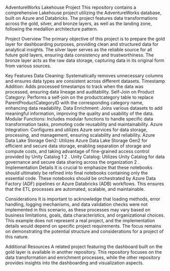 AdventureWorks Lakehouse Project
This repository contains a comprehensive Lakehouse project utilizing the AdventureWorks database, built on Azure and Databricks. The project features data transformations across the gold, silver, and bronze layers, as well as the landing zone, following the medallion architecture pattern.

Project Overview
The primary objective of this project is to prepare the gold layer for dashboarding purposes, providing clean and structured data for analytical insights. The silver layer serves as the reliable source for all future gold layers, ensuring data consistency and trustworthiness. The bronze layer acts as the raw data storage, capturing data in its original form from various sources.

Key Features
Data Cleaning: Systematically removes unnecessary columns and ensures data types are consistent across different datasets.
Timestamp Addition: Adds processed timestamps to track when the data was processed, ensuring data lineage and auditability.
Self-Join on Product Category: Performs a self-join on the productcategory table to replace ParentProductCategoryID with the corresponding category name, enhancing data readability.
Data Enrichment: Joins various datasets to add meaningful information, improving the quality and usability of the data.
Modular Functions: Includes modular functions to handle specific data transformation tasks, promoting code reusability and maintainability.
Azure Integration: Configures and utilizes Azure services for data storage, processing, and management, ensuring scalability and reliability.
Azure Data Lake Storage Gen2: Utilizes Azure Data Lake Storage Gen2 for efficient and secure data storage, enabling separation of storage and compute costs, and taking advantage of fine-grained access control provided by Unity Catalog
1
2
.
Unity Catalog: Utilizes Unity Catalog for data governance and secure data sharing across the organization
2
.
Implementation Details
It is crucial to emphasize that these notebooks should ultimately be refined into final notebooks containing only the essential code. These notebooks should be orchestrated by Azure Data Factory (ADF) pipelines or Azure Databricks (ADB) workflows. This ensures that the ETL processes are automated, scalable, and maintainable.

Considerations
It is important to acknowledge that loading methods, error handling, logging mechanisms, and data validation checks were not implemented in this scenario, as these processes may vary based on business limitations, goals, data characteristics, and organizational choices. This example does not represent a real project, and the implementation details would depend on specific project requirements. The focus remains on demonstrating the potential structure and considerations for a project of this nature.

Additional Resources
A related project featuring the dashboard built on the gold layer is available in another repository. This repository focuses on the data transformation and enrichment processes, while the other repository provides insights into the dashboarding and visualization aspects.
